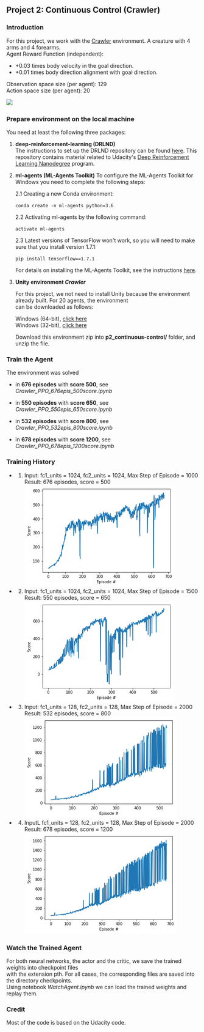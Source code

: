 ## Project 2: Continuous Control (Crawler)   

### Introduction

For this project, we work with the [Crawler](https://github.com/Unity-Technologies/ml-agents/blob/master/docs/Learning-Environment-Examples.md#crawler) environment. A creature with 4 arms and 4 forearms.   
Agent Reward Function (independent):
* +0.03 times body velocity in the goal direction.
* +0.01 times body direction alignment with goal direction.

Observation space size (per agent): 129   
Action space size (per agent): 20

![](images/crawler.gif)

### Prepare environment on the local machine

You need at least the following three packages:

1. **deep-reinforcement-learning  (DRLND)**        
   The instructions to set up the DRLND repository can be found [here](https://github.com/udacity/deep-reinforcement-learning#dependencies). This repository contains material related to Udacity's [Deep Reinforcement Learning Nanodegree](https://www.udacity.com/course/deep-reinforcement-learning-nanodegree--nd893) program.

2. **ml-agents  (ML-Agents Toolkit)**
   To configure the ML-Agents Toolkit for Windows you need to complete the following steps:
    
    2.1  Creating a new Conda environment:
    
       conda create -n ml-agents python=3.6
       
    2.2 Activating ml-agents by the following command:
    
       activate ml-agents
       
    2.3 Latest versions of TensorFlow won't work, so you will need to make sure that you install version 1.7.1:
    
       pip install tensorflow==1.7.1
       
    For details on installing the ML-Agents Toolkit, see the instructions [here](https://github.com/Unity-Technologies/ml-agents/blob/master/docs/Installation-Windows.md).     
    
3. **Unity environment _Crawler_**

    For this project, we not need to install Unity because the environment already built. For 20 agents, the environment     
    can be downloaded as follows:

   Windows (64-bit), [click here](https://s3-us-west-1.amazonaws.com/udacity-drlnd/P2/Crawler/Crawler_Windows_x86_64.zip)    
   Windows (32-bit), [click here](https://s3-us-west-1.amazonaws.com/udacity-drlnd/P2/Crawler/Crawler_Windows_x86.zip)     

   Download this environment zip into  **p2_continuous-control/** folder, and unzip the file.

### Train the Agent

   The environment was solved   
 * in **676 episodes** with **score 500**, see _Crawler_PPO_676epis_500score.ipynb_   
 
 * in **550 episodes** with **score 650**, see _Crawler_PPO_550epis_650score.ipynb_
 
 * in **532 episodes** with **score 800**, see _Crawler_PPO_532epis_800score.ipynb_
 
 * in **678 episodes** with **score 1200**, see _Crawler_PPO_678epis_1200score.ipynb_

### Training History

 * 1. Input: fc1_units = 1024, fc2_units = 1024, Max Step of Episode = 1000   
   Result: 676 episodes, score = 500    
   ![](images/plot_500score.png)    
   
 * 2. Input: fc1_units = 1024, fc2_units = 1024, Max Step of Episode = 1500    
   Result: 550 episodes, score = 650       
   ![](images/plot_650score.png)   
     
 * 3. Input: fc1_units = 128, fc2_units = 128, Max Step of Episode = 2000   
   Result: 532 episodes, score = 800     
   ![](images/plot_800score.png)   
      
 * 4. InputL fc1_units = 128, fc2_units = 128, Max Step of Episode = 2000       
    Result: 678 episodes, score = 1200   
   ![](images/plot_1200score.png)   
   
### Watch the Trained Agent

For both neural networks, the actor and the critic, we save the trained weights into checkpoint files   
with the extension pth.  For all cases, the corresponding files are saved into the directory checkpoints.    
Using notebook _WatchAgent.ipynb_ we can load the trained weights and replay them.

### Credit   

Most of the code is based on the Udacity code.
   
